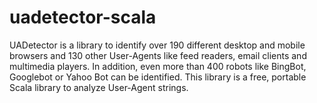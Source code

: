uadetector-scala
================

UADetector is a library to identify over 190 different desktop and mobile browsers and 130 other User-Agents like feed readers, email clients and multimedia players. In addition, even more than 400 robots like BingBot, Googlebot or Yahoo Bot can be identified. This library is a free, portable Scala library to analyze User-Agent strings.
